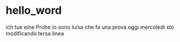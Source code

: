 # hello_word
ich tue eine Probe 
io sono luisa che fa una prova
oggi mercoledi sto modificando tersa linea

